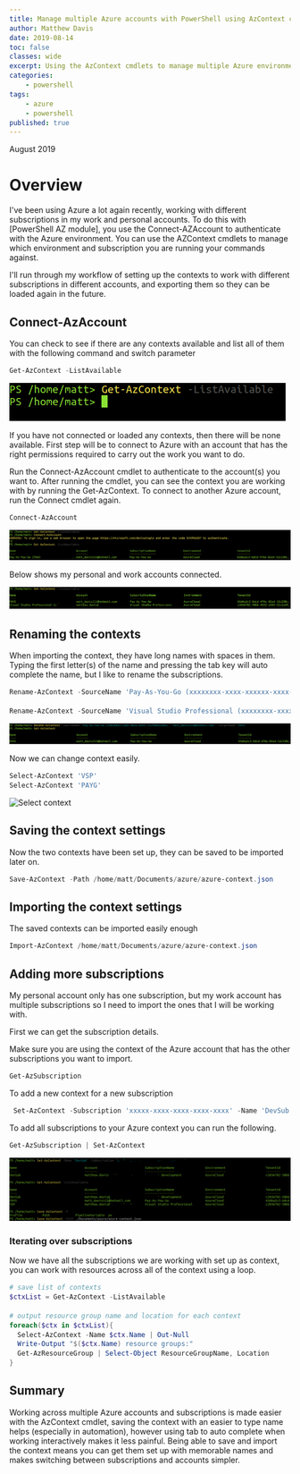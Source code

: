 ```yaml
---
title: Manage multiple Azure accounts with PowerShell using AzContext cmdlets
author: Matthew Davis
date: 2019-08-14
toc: false
classes: wide
excerpt: Using the AzContext cmdlets to manage multiple Azure environments and subscriptions
categories:
    - powershell
tags:
    - azure
    - powershell
published: true
---
```

August 2019

# Overview

I've been using Azure a lot again recently, working with different subscriptions in my work and personal accounts. To do this with [PowerShell AZ module], you use the Connect-AZAccount to authenticate with the Azure environment. You can use the AZContext cmdlets to manage which environment and subscription you are running your commands against.

I'll run through my workflow of setting up the contexts to work with different subscriptions in different accounts, and exporting them so they can be loaded again in the future.

## Connect-AzAccount

You can check to see if there are any contexts available and list all of them with the following command and switch parameter

```powershell
Get-AzContext -ListAvailable
```

![PowerShell no contexts available](/images/ps-azcontext/no-ctx.png)

If you have not connected or loaded any contexts, then there will be none available. First step will be to connect to Azure with an account that has the right permissions required to carry out the work you want to do.

Run the Connect-AzAccount cmdlet to authenticate to the account(s) you want to. After running the cmdlet, you can see the context you are working with by running the Get-AzContext. To connect to another Azure account, run the Connect cmdlet again.

```powershell
Connect-AzAccount
```

![adding an account](/images/ps-azcontext/add-account.png)

Below shows my personal and work accounts connected.

![PowerShell no contexts available](/images/ps-azcontext/get-accounts.png)


## Renaming the contexts

When importing the context, they have long names with spaces in them. Typing the first letter(s) of the name and pressing the tab key will auto complete the name, but I like to rename the subscriptions.

```powershell
Rename-AzContext -SourceName 'Pay-As-You-Go (xxxxxxxx-xxxx-xxxxxx-xxxx-xxxxxxxxxx) xxx.xxx@xxx' -TargetName 'PAYG'

Rename-AzContext -SourceName 'Visual Studio Professional (xxxxxxxx-xxxx-xxxxxx-xxxx-xxxxxxxxxx) xxx.xxx@xxx' -TargetName 'VSP'
```

![Renaming contexts](/images/ps-azcontext/rename.png)

Now we can change context easily.

```powershell
Select-AzContext 'VSP'
Select-AzContext 'PAYG'
```

![Select context](/images/ps-azcontext/select-context.png)

## Saving the context settings

Now the two contexts have been set up, they can be saved to be imported later on.

```powershell
Save-AzContext -Path /home/matt/Documents/azure/azure-context.json
```

## Importing the context settings

The saved contexts can be imported easily enough

```powershell
Import-AzContext /home/matt/Documents/azure/azure-context.json
```

## Adding more subscriptions

My personal account only has one subscription, but my work account has multiple subscriptions so I need to import the ones that I will be working with.

First we can get the subscription details.

Make sure you are using the context of the Azure account that has the other subscriptions you want to import.

```powershell
Get-AzSubscription
```

To add a new context for a new subscription

```powershell
 Set-AzContext -Subscription 'xxxxx-xxxx-xxxx-xxxx-xxxx' -Name 'DevSub'
```

To add all subscriptions to your Azure context you can run the following.

```powershell
Get-AzSubscription | Set-AzContext
```

![PowerShell no contexts available](/images/ps-azcontext/add-another-context.png)

### Iterating over subscriptions

Now we have all the subscriptions we are working with set up as context, you can work with resources across all of the context using a loop.

```powershell
# save list of contexts
$ctxList = Get-AzContext -ListAvailable

# output resource group name and location for each context
foreach($ctx in $ctxList){
  Select-AzContext -Name $ctx.Name | Out-Null
  Write-Output "$($ctx.Name) resource groups:"
  Get-AzResourceGroup | Select-Object ResourceGroupName, Location
}

```

## Summary

Working across multiple Azure accounts and subscriptions is made easier with the AzContext cmdlet, saving the context with an easier to type name helps (especially in automation), however using tab to auto complete when working interactively makes it less painful. Being able to save and import the context means you can get them set up with memorable names and makes switching between subscriptions and accounts simpler.

[PowerShell Azure module]: https://docs.microsoft.com/en-us/powershell/azure/new-azureps-module-az?view=azps-2.5.0

